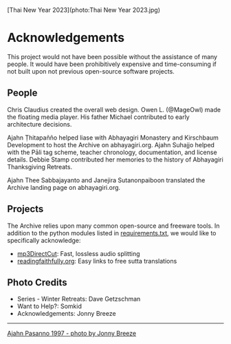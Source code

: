 [Thai New Year 2023](photo:Thai New Year 2023.jpg)
# Acknowledgements

This project would not have been possible without the assistance of many people. It would have been prohibitively expensive and time-consuming if not built upon not previous open-source software projects.

## People
Chris Claudius created the overall web design. Owen L. (@MageOwl) made the floating media player. His father Michael contributed to early architecture decisions.

Ajahn Ṭhitapañño helped liase with Abhayagiri Monastery and Kirschbaum Development to host the Archive on abhayagiri.org. Ajahn Suhajjo helped with the Pāli tag scheme, teacher chronology, documentation, and license details. Debbie Stamp contributed her memories to the history of Abhayagiri Thanksgiving Retreats.

Ajahn Thee Sabbajayanto and Janejira Sutanonpaiboon translated the Archive landing page on abhayagiri.org.

## Projects
The Archive relies upon many common open-source and freeware tools. In addition to the python modules listed in [requirements.txt](https://github.com/Kaccana-Bhikkhu/qs-archive/blob/main/requirements.txt), we would like to specifically acknowledge:

- [mp3DirectCut](https://mpesch3.de/): Fast, lossless audio splitting
- [readingfaithfully.org](https://sutta.readingfaithfully.org/): Easy links to free sutta translations

## Photo Credits

- Series - Winter Retreats: Dave Getzschman
- Want to Help?: Somkid
- Acknowledgements: Jonny Breeze

-----

[Ajahn Pasanno 1997 - photo by Jonny Breeze](photo:AjahnPasanno1997byJonnyBreeze.jpg#small)